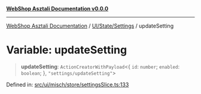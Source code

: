 [**WebShop Asztali Documentation v0.0.0**](../../../../README.md)

***

[WebShop Asztali Documentation](../../../../modules.md) / [UI/State/Settings](../README.md) / updateSetting

# Variable: updateSetting

> **updateSetting**: `ActionCreatorWithPayload`\<\{ `id`: `number`; `enabled`: `boolean`; \}, `"settings/updateSetting"`\>

Defined in: [src/ui/misch/store/settingsSlice.ts:133](https://github.com/yourusername/webshop_asztali/blob/db527a672c3f1c86910ae6dbab32f3919e7d7093/src/ui/misch/store/settingsSlice.ts#L133)
